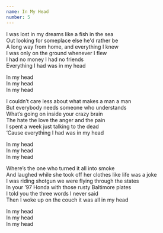 ```yaml
---
name: In My Head
number: 5
---
```


I was lost in my dreams like a fish in the sea  
Out looking for someplace else he'd rather be  
A long way from home, and everything I knew  
I was only on the ground whenever I flew  
I had no money I had no friends  
Everything I had was in my head

In my head  
In my head  
In my head

I couldn’t care less about what makes a man a man  
But everybody needs someone who understands  
What’s going on inside your crazy brain  
The hate the love the anger and the pain  
I spent a week just talking to the dead  
‘Cause everything I had was in my head

In my head  
In my head  
In my head

Where’s the one who turned it all into smoke  
And laughed while she took off her clothes like life was a joke  
I was riding shotgun we were flying through the states  
In your ’97 Honda with those rusty Baltimore plates  
I told you the three words I never said  
Then I woke up on the couch it was all in my head

In my head  
In my head  
In my head
